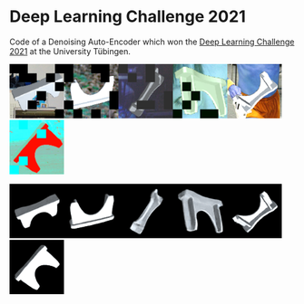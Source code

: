 # Deep Learning Challenge 2021

Code of a Denoising Auto-Encoder which won the [Deep Learning Challenge 2021](https://www.kaggle.com/c/uni-tuebingen-deep-learning-2021) at the University Tübingen.

![](./predictions/kaggle_prediction_2022-01-12-09-03-47/0_train.png)![](./predictions/kaggle_prediction_2022-01-12-09-03-47/1_train.png)![](./predictions/kaggle_prediction_2022-01-12-09-03-47/2_train.png)![](./predictions/kaggle_prediction_2022-01-12-09-03-47/3_train.png)![](./predictions/kaggle_prediction_2022-01-12-09-03-47/4_train.png)![](./predictions/kaggle_prediction_2022-01-12-09-03-47/5_train.png)

![](./predictions/kaggle_prediction_2022-01-12-09-03-47/0_predicted.png)![](./predictions/kaggle_prediction_2022-01-12-09-03-47/1_predicted.png)![](./predictions/kaggle_prediction_2022-01-12-09-03-47/2_predicted.png)![](./predictions/kaggle_prediction_2022-01-12-09-03-47/3_predicted.png)![](./predictions/kaggle_prediction_2022-01-12-09-03-47/4_predicted.png)![](./predictions/kaggle_prediction_2022-01-12-09-03-47/5_predicted.png)
